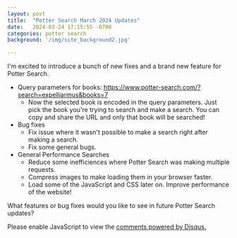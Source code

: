 ```yaml
---
layout: post
title:  "Potter Search March 2024 Updates"
date:   2024-03-24 17:15:55 -0700
categories: potter search
background: '/img/site_background2.jpg'

---
```


I'm excited to introduce a bunch of new fixes and a brand new feature for Potter Search.

* Query parameters for books: https://www.potter-search.com/?search=expelliarmus&books=7
  * Now the selected book is encoded in the query parameters. Just pick the book you're trying to search and make a search. You can copy and share the URL and only that book will be searched!
* Bug fixes
  * Fix issue where it wasn't possible to make a search right after making a search.
  * Fix some general bugs.
* General Performance Searches
  * Reduce some inefficiences where Potter Search was making multiple requests.
  * Compress images to make loading them in your browser faster.
  * Load some of the JavaScript and CSS later on. Improve performance of the website!
   
What features or bug fixes would you like to see in future Potter Search updates?

<script id="dsq-count-scr" src="//pottersearch.disqus.com/count.js" async></script>
<div id="disqus_thread"></div>
<script>
    /**
    *  RECOMMENDED CONFIGURATION VARIABLES: EDIT AND UNCOMMENT THE SECTION BELOW TO INSERT DYNAMIC VALUES FROM YOUR PLATFORM OR CMS.
    *  LEARN WHY DEFINING THESE VARIABLES IS IMPORTANT: https://disqus.com/admin/universalcode/#configuration-variables    */
    /*
    var disqus_config = function () {
    this.page.url = PAGE_URL;  // Replace PAGE_URL with your page's canonical URL variable
    this.page.identifier = PAGE_IDENTIFIER; // Replace PAGE_IDENTIFIER with your page's unique identifier variable
    };
    */
    (function() { // DON'T EDIT BELOW THIS LINE
    var d = document, s = d.createElement('script');
    s.src = 'https://pottersearch.disqus.com/embed.js';
    s.setAttribute('data-timestamp', +new Date());
    (d.head || d.body).appendChild(s);
    })();
</script>
<noscript>Please enable JavaScript to view the <a href="https://disqus.com/?ref_noscript">comments powered by Disqus.</a></noscript>
